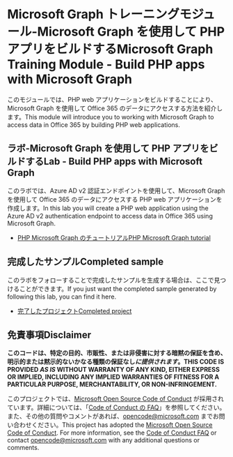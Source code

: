 # <a name="microsoft-graph-training-module---build-php-apps-with-microsoft-graph"></a><span data-ttu-id="b0423-101">Microsoft Graph トレーニングモジュール-Microsoft Graph を使用して PHP アプリをビルドする</span><span class="sxs-lookup"><span data-stu-id="b0423-101">Microsoft Graph Training Module - Build PHP apps with Microsoft Graph</span></span>

<span data-ttu-id="b0423-102">このモジュールでは、PHP web アプリケーションをビルドすることにより、Microsoft Graph を使用して Office 365 のデータにアクセスする方法を紹介します。</span><span class="sxs-lookup"><span data-stu-id="b0423-102">This module will introduce you to working with Microsoft Graph to access data in Office 365 by building PHP web applications.</span></span>

## <a name="lab---build-php-apps-with-microsoft-graph"></a><span data-ttu-id="b0423-103">ラボ-Microsoft Graph を使用して PHP アプリをビルドする</span><span class="sxs-lookup"><span data-stu-id="b0423-103">Lab - Build PHP apps with Microsoft Graph</span></span>

<span data-ttu-id="b0423-104">このラボでは、Azure AD v2 認証エンドポイントを使用して、Microsoft Graph を使用して Office 365 のデータにアクセスする PHP web アプリケーションを作成します。</span><span class="sxs-lookup"><span data-stu-id="b0423-104">In this lab you will create a PHP web application using the Azure AD v2 authentication endpoint to access data in Office 365 using Microsoft Graph.</span></span>

- [<span data-ttu-id="b0423-105">PHP Microsoft Graph のチュートリアル</span><span class="sxs-lookup"><span data-stu-id="b0423-105">PHP Microsoft Graph tutorial</span></span>](https://docs.microsoft.com/graph/training/php-tutorial)

## <a name="completed-sample"></a><span data-ttu-id="b0423-106">完成したサンプル</span><span class="sxs-lookup"><span data-stu-id="b0423-106">Completed sample</span></span>

<span data-ttu-id="b0423-107">このラボをフォローすることで完成したサンプルを生成する場合は、ここで見つけることができます。</span><span class="sxs-lookup"><span data-stu-id="b0423-107">If you just want the completed sample generated by following this lab, you can find it here.</span></span>

- [<span data-ttu-id="b0423-108">完了したプロジェクト</span><span class="sxs-lookup"><span data-stu-id="b0423-108">Completed project</span></span>](demo)

## <a name="disclaimer"></a><span data-ttu-id="b0423-109">免責事項</span><span class="sxs-lookup"><span data-stu-id="b0423-109">Disclaimer</span></span>

<span data-ttu-id="b0423-110">**このコードは、特定の目的、市販性、または非侵害に対する暗黙の保証を含め、明示的または黙示的ないかなる種類の保証なし*に提供されます*。**</span><span class="sxs-lookup"><span data-stu-id="b0423-110">**THIS CODE IS PROVIDED *AS IS* WITHOUT WARRANTY OF ANY KIND, EITHER EXPRESS OR IMPLIED, INCLUDING ANY IMPLIED WARRANTIES OF FITNESS FOR A PARTICULAR PURPOSE, MERCHANTABILITY, OR NON-INFRINGEMENT.**</span></span>

<span data-ttu-id="b0423-p101">このプロジェクトでは、[Microsoft Open Source Code of Conduct](https://opensource.microsoft.com/codeofconduct/) が採用されています。詳細については、「[Code of Conduct の FAQ](https://opensource.microsoft.com/codeofconduct/faq/)」を参照してください。また、その他の質問やコメントがあれば、[opencode@microsoft.com](mailto:opencode@microsoft.com) までお問い合わせください。</span><span class="sxs-lookup"><span data-stu-id="b0423-p101">This project has adopted the [Microsoft Open Source Code of Conduct](https://opensource.microsoft.com/codeofconduct/). For more information, see the [Code of Conduct FAQ](https://opensource.microsoft.com/codeofconduct/faq/) or contact [opencode@microsoft.com](mailto:opencode@microsoft.com) with any additional questions or comments.</span></span>
